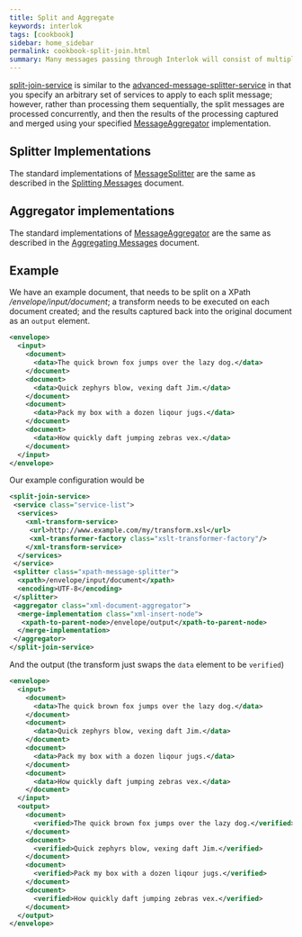 ```yaml
---
title: Split and Aggregate
keywords: interlok
tags: [cookbook]
sidebar: home_sidebar
permalink: cookbook-split-join.html
summary: Many messages passing through Interlok will consist of multiple elements. Often you will get a batch of messages (popular if you're a heavy EDI user); but each message needs to be handled individually. However your use-case means that you still need to aggregate the results of the processing in some fashion.
---
```


[split-join-service][] is similar to the [advanced-message-splitter-service][] in that you specify an arbitrary set of services to apply to each split message; however, rather than processing them sequentially, the split messages are processed concurrently, and then the results of the processing captured and merged using your specified [MessageAggregator][] implementation.

## Splitter Implementations ##

The standard implementations of [MessageSplitter][] are the same as described in the [Splitting Messages](cookbook-splitting-messages.html#splitter-implementations) document.

## Aggregator implementations ##

The standard implementations of [MessageAggregator][] are the same as described in the [Aggregating Messages](cookbook-aggregating-messages.html#aggregator-implementations) document.


## Example ##

We have an example document, that needs to be split on a XPath _/envelope/input/document_; a transform needs to be executed on each document created; and the results captured back into the original document as an `output` element.

```xml
<envelope>
  <input>
    <document>
      <data>The quick brown fox jumps over the lazy dog.</data>
    </document>
    <document>
      <data>Quick zephyrs blow, vexing daft Jim.</data>
    </document>
    <document>
      <data>Pack my box with a dozen liqour jugs.</data>
    </document>
    <document>
      <data>How quickly daft jumping zebras vex.</data>
    </document>
  </input>
</envelope>
```

Our example configuration would be

```xml
<split-join-service>
 <service class="service-list">
  <services>
    <xml-transform-service>
     <url>http://www.example.com/my/transform.xsl</url>
     <xml-transformer-factory class="xslt-transformer-factory"/>
    </xml-transform-service>
  </services>
 </service>
 <splitter class="xpath-message-splitter">
  <xpath>/envelope/input/document</xpath>
  <encoding>UTF-8</encoding>
 </splitter>
 <aggregator class="xml-document-aggregator">
  <merge-implementation class="xml-insert-node">
   <xpath-to-parent-node>/envelope/output</xpath-to-parent-node>
  </merge-implementation>
 </aggregator>
</split-join-service>
```

And the output (the transform just swaps the `data` element to be `verified`)

```xml
<envelope>
  <input>
    <document>
      <data>The quick brown fox jumps over the lazy dog.</data>
    </document>
    <document>
      <data>Quick zephyrs blow, vexing daft Jim.</data>
    </document>
    <document>
      <data>Pack my box with a dozen liqour jugs.</data>
    </document>
    <document>
      <data>How quickly daft jumping zebras vex.</data>
    </document>
  </input>
  <output>
    <document>
      <verified>The quick brown fox jumps over the lazy dog.</verified>
    </document>
    <document>
      <verified>Quick zephyrs blow, vexing daft Jim.</verified>
    </document>
    <document>
      <verified>Pack my box with a dozen liqour jugs.</verified>
    </document>
    <document>
      <verified>How quickly daft jumping zebras vex.</verified>
    </document>
  </output>
</envelope>
```


[advanced-message-splitter-service]: https://development.adaptris.net/nexus/content/sites/javadocs/com/adaptris/interlok-core/3.8-SNAPSHOT/com/adaptris/core/services/splitter/AdvancedMessageSplitterService.html
[service-list]: https://development.adaptris.net/nexus/content/sites/javadocs/com/adaptris/interlok-core/3.8-SNAPSHOT/com/adaptris/core/ServiceList.html
[MessageSplitter]: https://development.adaptris.net/nexus/content/sites/javadocs/com/adaptris/interlok-core/3.8-SNAPSHOT/com/adaptris/core/services/splitter/MessageSplitter.html
[AdaptrisMessage]: https://development.adaptris.net/nexus/content/sites/javadocs/com/adaptris/interlok-core/3.8-SNAPSHOT/com/adaptris/core/AdaptrisMessage.html
[Service]: https://development.adaptris.net/nexus/content/sites/javadocs/com/adaptris/interlok-core/3.8-SNAPSHOT/com/adaptris/core/Service.html
[MessageAggregator]: https://development.adaptris.net/nexus/content/sites/javadocs/com/adaptris/interlok-core/3.8-SNAPSHOT/com/adaptris/core/services/aggregator/MessageAggregator.html
[AggregatingConsumeService]: https://development.adaptris.net/nexus/content/sites/javadocs/com/adaptris/interlok-core/3.8-SNAPSHOT/com/adaptris/core/services/aggregator/AggregatingConsumeService.html
[mime-aggregator]: https://development.adaptris.net/nexus/content/sites/javadocs/com/adaptris/interlok-core/3.8-SNAPSHOT/com/adaptris/core/services/aggregator/MimeAggregator.html
[ignore-original-mime-aggregator]: https://development.adaptris.net/nexus/content/sites/javadocs/com/adaptris/interlok-core/3.8-SNAPSHOT/com/adaptris/core/services/aggregator/IgnoreOriginalMimeAggregator.html
[replace-with-first-message-aggregator]: https://development.adaptris.net/nexus/content/sites/javadocs/com/adaptris/interlok-core/3.8-SNAPSHOT/com/adaptris/core/services/aggregator/ReplaceWithFirstMessage.html
[xml-document-aggregator]: https://development.adaptris.net/nexus/content/sites/javadocs/com/adaptris/interlok-core/3.8-SNAPSHOT/com/adaptris/core/services/aggregator/XmlDocumentAggregator.html
[ignore-original-xml-document-aggregator]: https://development.adaptris.net/nexus/content/sites/javadocs/com/adaptris/interlok-core/3.8-SNAPSHOT/com/adaptris/core/services/aggregator/IgnoreOriginalXmlDocumentAggregator.html
[split-join-service]: https://development.adaptris.net/nexus/content/sites/javadocs/com/adaptris/interlok-core/3.8-SNAPSHOT/com/adaptris/core/services/splitter/SplitJoinService.html